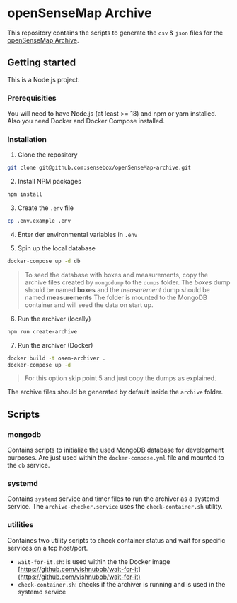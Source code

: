 # openSenseMap Archive

This repository contains the scripts to generate the `csv` & `json` files for the [openSenseMap Archive](https://archive.opensensemap.org).

## Getting started

This is a Node.js project.

### Prerequisities

You will need to have Node.js (at least >= 18) and npm or yarn installed. Also you need Docker and Docker Compose installed.

### Installation

1. Clone the repository

```bash
git clone git@github.com:sensebox/openSenseMap-archive.git
```

2. Install NPM packages

```bash
npm install
```

3. Create the `.env` file

```bash
cp .env.example .env
```

4. Enter der environmental variables in `.env`

5. Spin up the local database

```bash
docker-compose up -d db
```

> To seed the database with boxes and measurements, copy the archive files created by `mongodump` to the `dumps` folder. The *boxes* dump should be named **boxes** and the *measurement* dump should be named **measurements**
> The folder is mounted to the MongoDB container and will seed the data on start up.

6. Run the archiver (locally)

```bash
npm run create-archive
```

7. Run the archiver (Docker)

```bash
docker build -t osem-archiver .
docker-compose up -d
```

> For this option skip point 5 and just copy the dumps as explained.

The archive files should be generated by default inside the `archive` folder.

## Scripts

### mongodb

Contains scripts to initialize the used MongoDB database for development purposes. Are just used within the `docker-compose.yml` file and mounted to the `db` service.

### systemd

Contains `systemd` service and timer files to run the archiver as a systemd service. The `archive-checker.service` uses the `check-container.sh` utility.

### utilities

Containes two utility scripts to check container status and wait for specific services on a tcp host/port.

- `wait-for-it.sh`: is used within the the Docker image [https://github.com/vishnubob/wait-for-it](https://github.com/vishnubob/wait-for-it)
- `check-container.sh`: checks if the archiver is running and is used in the systemd service
